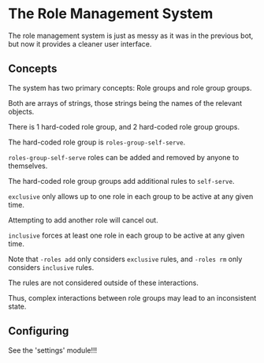 # The Role Management System

The role management system is just as messy as it was in the previous bot, but now it provides a cleaner user interface.

## Concepts

The system has two primary concepts: Role groups and role group groups.

Both are arrays of strings, those strings being the names of the relevant objects.

There is 1 hard-coded role group, and 2 hard-coded role group groups.


The hard-coded role group is `roles-group-self-serve`.

`roles-group-self-serve` roles can be added and removed by anyone to themselves.


The hard-coded role group groups add additional rules to `self-serve`.

`exclusive` only allows up to one role in each group to be active at any given time.

Attempting to add another role will cancel out.

`inclusive` forces at least one role in each group to be active at any given time.

Note that `-roles add` only considers `exclusive` rules, and `-roles rm` only considers `inclusive` rules.

The rules are not considered outside of these interactions.

Thus, complex interactions between role groups may lead to an inconsistent state.

## Configuring

See the 'settings' module!!!
